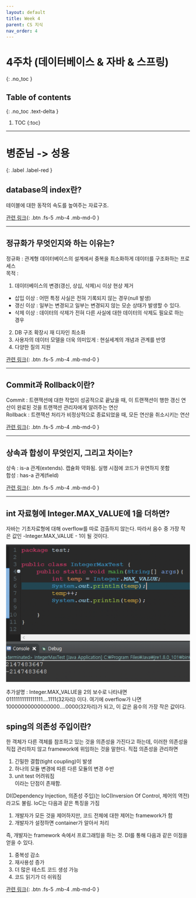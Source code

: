 ```yaml
---
layout: default
title: Week 4
parent: CS 지식
nav_order: 4
---
```


# 4주차 (데이터베이스 & 자바 & 스프링) 
{: .no_toc }

## Table of contents
{: .no_toc .text-delta }

1. TOC
{:toc}
---

# 병준님 -> 성용
{: .label .label-red }

## database의 index란?

테이블에 대한 동작의 속도를 높여주는 자료구조.  

[관련 링크](https://ko.wikipedia.org/wiki/%EC%9D%B8%EB%8D%B1%EC%8A%A4_(%EB%8D%B0%EC%9D%B4%ED%84%B0%EB%B2%A0%EC%9D%B4%EC%8A%A4)){: .btn .fs-5 .mb-4 .mb-md-0 }  

---

## 정규화가 무엇인지와 하는 이유는?  

정규화 : 관계형 데이터베이스의 설계에서 중복을 최소화하게 데이터를 구조화하는 프로세스  
목적 :  
1. 데이터베이스의 변경(갱신, 상십, 삭제)시 이상 현상 제거  
  - 삽입 이상 : 어떤 특정 사실은 전혀 기록되지 않는 경우(null 발생)  
  - 갱신 이상 : 일부는 변경되고 일부는 변경되지 않는 모순 상태가 발생할 수 있다.  
  - 삭제 이상 : 데이터의 삭제가 전혀 다른 사실에 대한 데이터의 삭제도 필요로 하는 경우  
2. DB 구조 확장시 재 디자인 최소화  
3. 사용자의 데이터 모델을 더욱 의미있게 : 현실세계의 개념과 관계를 반영  
4. 다양한 질의 지원  

[관련 링크](https://ko.wikipedia.org/wiki/%EB%8D%B0%EC%9D%B4%ED%84%B0%EB%B2%A0%EC%9D%B4%EC%8A%A4_%EC%A0%95%EA%B7%9C%ED%99%94){: .btn .fs-5 .mb-4 .mb-md-0 }  

---

## Commit과 Rollback이란?  

Commit : 트랜잭션에 대한 작업이 성공적으로 끝났을 때, 이 트랜잭션이 행한 갱신 연산이 완료된 것을 트랜잭션 관리자에게 알려주는 연산  
Rollback : 트랜잭션 처리가 비정상적으로 종료되었을 때, 모든 연산을 취소시키는 연산  

[관련 링크](https://github.com/gyoogle/tech-interview-for-developer/blob/master/Interview/Interview%20List.md#%EB%8D%B0%EC%9D%B4%ED%84%B0%EB%B2%A0%EC%9D%B4%EC%8A%A4){: .btn .fs-5 .mb-4 .mb-md-0 }  

---

## 상속과 합성이 무엇인지, 그리고 차이는?  

상속 : is-a 관계(extends). 캡슐화 약화됨. 실행 시점에 코드가 유연하지 못함  
합성 : has-a 관계(field)  

[관련 링크](https://biggwang.github.io/2019/07/31/OOP/%EC%83%81%EC%86%8D%EB%B3%B4%EB%8B%A4%EB%8A%94%20%ED%95%A9%EC%84%B1%EC%9D%84%20%EC%82%AC%EC%9A%A9%ED%95%B4%EC%95%BC%20%ED%95%98%EB%8A%94%20%EC%9D%B4%EC%9C%A0/){: .btn .fs-5 .mb-4 .mb-md-0 }  

---

## int 자료형에 Integer.MAX_VALUE에 1을 더하면?  

자바는 기초자료형에 대해 overflow를 따로 검출하지 않는다. 따라서 음수 중 가장 작은 값인 -Integer.MAX_VALUE - 1이 될 것이다.  

![](/assets/images/cs/week4.png)  

추가설명 : Integer.MAX_VALUE을 2의 보수로 나타내면  
01111111111111111....1111(32자리) 이다. 여기에 overflow가 나면  
10000000000000000....0000(32자리)가 되고, 이 값은 음수의 가장 작은 값이다.  

## sping의 의존성 주입이란?  
한 객체가 다른 객체를 참조하고 있는 것을 의존성을 가진다고 하는데, 이러한 의존성을 직접 관리하지 않고 framework에 위임하는 것을 말한다. 직접 의존성을 관리하면  
1) 긴밀한 결합(tight coupling)이 발생  
2) 하나의 모듈 변경에 따른 다른 모듈의 변경 수반  
3) unit test 어려워짐  
이라는 단점이 존재함. 

DI(Dependency Injection, 의존성 주입)는 IoC(Inversion Of Control, 제어의 역전)라고도 불림. IoC는 다음과 같은 특징을 가짐  
1) 개발자가 모든 것을 제어하지만, 코드 전체에 대한 제어는 framework가 함  
2) 개발자가 설정하면 container가 알아서 처리  

즉, 개발자는 framework 속에서 프로그래밍을 하는 것. DI를 통해 다음과 같은 이점을 얻을 수 있다.  
1) 중복성 감소  
2) 재사용성 증가  
3) 더 많은 테스트 코드 생성 가능  
4) 코드 읽기가 더 쉬워짐  

[관련 링크](https://gmlwjd9405.github.io/2018/11/09/dependency-injection.html){: .btn .fs-5 .mb-4 .mb-md-0 }  

